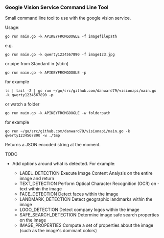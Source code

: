 ### Google Vision Service Command Line Tool

Small command line tool to use with the google vision service.

Usage:
```
go run main.go -k APIKEYFROMGOOGLE -f imagefilepath
```
e.g.
```
go run main.go -k qwerty1234567890 -f image123.jpg
```
or pipe from Standard in (stdin)
```
go run main.go -k APIKEYFROMGOOGLE -p
```
for example
```
ls | tail -2 | go run ~/go/src/github.com/danward79/visionapi/main.go -k qwerty1234567890 -p
```
or watch a folder
```
go run main.go -k APIKEYFROMGOOGLE -w folderpath
```
for example
```
go run ~/go/src/github.com/danward79/visionapi/main.go -k qwerty1234567890 -w ./tmp
```

Returns a JSON encoded string at the moment.

TODO
- Add options around what is detected. For example:

  - LABEL_DETECTION	Execute Image Content Analysis on the entire image and return
  - TEXT_DETECTION	Perform Optical Character Recognition (OCR) on - text within the image
  - FACE_DETECTION	Detect faces within the image
  - LANDMARK_DETECTION	Detect geographic landmarks within the image
  - LOGO_DETECTION	Detect company logos within the image
  - SAFE_SEARCH_DETECTION	Determine image safe search properties on the image
  - IMAGE_PROPERTIES	Compute a set of properties about the image (such as the image's dominant colors)
